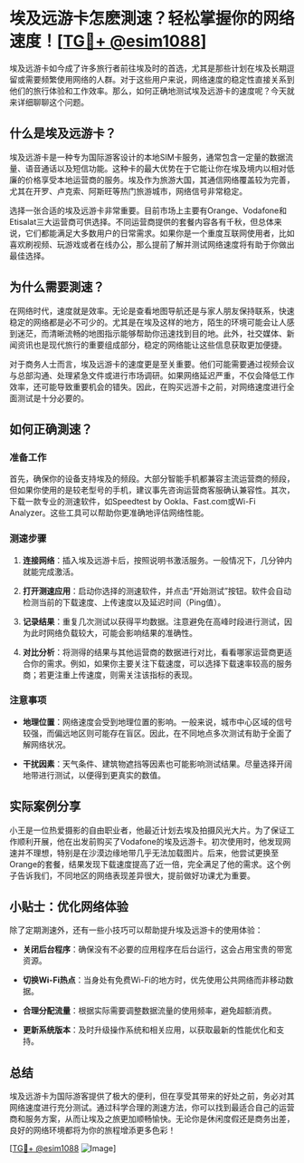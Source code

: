 # 埃及远游卡怎麽測速？轻松掌握你的网络速度！[[TG💪+ @esim1088](https://t.me/s/esim1088)]

埃及远游卡如今成了许多旅行者前往埃及时的首选，尤其是那些计划在埃及长期逗留或需要频繁使用网络的人群。对于这些用户来说，网络速度的稳定性直接关系到他们的旅行体验和工作效率。那么，如何正确地测试埃及远游卡的速度呢？今天就来详细聊聊这个问题。

## 什么是埃及远游卡？

埃及远游卡是一种专为国际游客设计的本地SIM卡服务，通常包含一定量的数据流量、语音通话以及短信功能。这种卡的最大优势在于它能让你在埃及境内以相对低廉的价格享受本地运营商的服务。埃及作为旅游大国，其通信网络覆盖较为完善，尤其在开罗、卢克索、阿斯旺等热门旅游城市，网络信号非常稳定。

选择一张合适的埃及远游卡非常重要。目前市场上主要有Orange、Vodafone和Etisalat三大运营商可供选择。不同运营商提供的套餐内容各有千秋，但总体来说，它们都能满足大多数用户的日常需求。如果你是一个重度互联网使用者，比如喜欢刷视频、玩游戏或者在线办公，那么提前了解并测试网络速度将有助于你做出最佳选择。

## 为什么需要測速？

在网络时代，速度就是效率。无论是查看地图导航还是与家人朋友保持联系，快速稳定的网络都是必不可少的。尤其是在埃及这样的地方，陌生的环境可能会让人感到迷茫，而清晰流畅的地图指示能够帮助你迅速找到目的地。此外，社交媒体、新闻资讯也是现代旅行的重要组成部分，稳定的网络能让这些信息获取更加便捷。

对于商务人士而言，埃及远游卡的速度更是至关重要。他们可能需要通过视频会议与总部沟通、处理紧急文件或进行市场调研。如果网络延迟严重，不仅会降低工作效率，还可能导致重要机会的错失。因此，在购买远游卡之前，对网络速度进行全面测试是十分必要的。

## 如何正确測速？

### 准备工作

首先，确保你的设备支持埃及的频段。大部分智能手机都兼容主流运营商的频段，但如果你使用的是较老型号的手机，建议事先咨询运营商客服确认兼容性。其次，下载一款专业的测速软件，如Speedtest by Ookla、Fast.com或Wi-Fi Analyzer。这些工具可以帮助你更准确地评估网络性能。

### 测速步骤

1. **连接网络**：插入埃及远游卡后，按照说明书激活服务。一般情况下，几分钟内就能完成激活。
   
2. **打开测速应用**：启动你选择的测速软件，并点击“开始测试”按钮。软件会自动检测当前的下载速度、上传速度以及延迟时间（Ping值）。

3. **记录结果**：重复几次测试以获得平均数据。注意避免在高峰时段进行测试，因为此时网络负载较大，可能会影响结果的准确性。

4. **对比分析**：将测得的结果与其他运营商的数据进行对比，看看哪家运营商更适合你的需求。例如，如果你主要关注下载速度，可以选择下载速率较高的服务商；若更注重上传速度，则需关注该指标的表现。

### 注意事项

- **地理位置**：网络速度会受到地理位置的影响。一般来说，城市中心区域的信号较强，而偏远地区则可能存在盲区。因此，在不同地点多次测试有助于全面了解网络状况。
  
- **干扰因素**：天气条件、建筑物遮挡等因素也可能影响测试结果。尽量选择开阔地带进行测试，以便得到更真实的数值。

## 实际案例分享

小王是一位热爱摄影的自由职业者，他最近计划去埃及拍摄风光大片。为了保证工作顺利开展，他在出发前购买了Vodafone的埃及远游卡。初次使用时，他发现网速并不理想，特别是在沙漠边缘地带几乎无法加载图片。后来，他尝试更换至Orange的套餐，结果发现下载速度提高了近一倍，完全满足了他的需求。这个例子告诉我们，不同地区的网络表现差异很大，提前做好功课尤为重要。

## 小贴士：优化网络体验

除了定期測速外，还有一些小技巧可以帮助提升埃及远游卡的使用体验：

- **关闭后台程序**：确保没有不必要的应用程序在后台运行，这会占用宝贵的带宽资源。
  
- **切换Wi-Fi热点**：当身处有免费Wi-Fi的地方时，优先使用公共网络而非移动数据。

- **合理分配流量**：根据实际需要调整数据流量的使用频率，避免超额消费。

- **更新系统版本**：及时升级操作系统和相关应用，以获取最新的性能优化和支持。

## 总结

埃及远游卡为国际游客提供了极大的便利，但在享受其带来的好处之前，务必对其网络速度进行充分测试。通过科学合理的測速方法，你可以找到最适合自己的运营商和服务方案，从而让埃及之旅更加顺畅愉快。无论你是休闲度假还是商务出差，良好的网络环境都将为你的旅程增添更多色彩！

[[TG💪+ @esim1088](https://t.me/s/esim1088) ![Image](https://i.postimg.cc/4NQfJmqS/Snipaste-2025-05-13-00-14-12.png)]